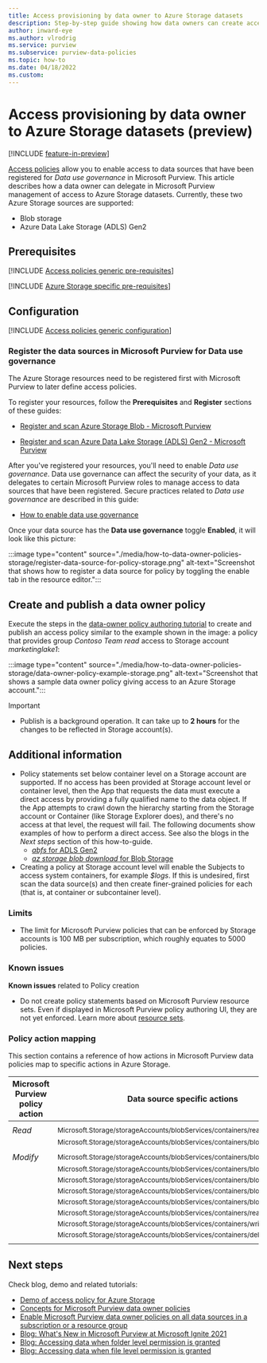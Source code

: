 ```yaml
---
title: Access provisioning by data owner to Azure Storage datasets
description: Step-by-step guide showing how data owners can create access policies to datasets in Azure Storage
author: inward-eye
ms.author: vlrodrig
ms.service: purview
ms.subservice: purview-data-policies
ms.topic: how-to
ms.date: 04/18/2022
ms.custom:
---
```


# Access provisioning by data owner to Azure Storage datasets (preview)

[!INCLUDE [feature-in-preview](includes/feature-in-preview.md)]

[Access policies](concept-data-owner-policies.md) allow you to enable access to data sources that have been registered for *Data use governance* in Microsoft Purview.
This article describes how a data owner can delegate in Microsoft Purview management of access to Azure Storage datasets. Currently, these two Azure Storage sources are supported:

- Blob storage
- Azure Data Lake Storage (ADLS) Gen2

## Prerequisites
[!INCLUDE [Access policies generic pre-requisites](./includes/access-policies-prerequisites-generic.md)]

[!INCLUDE [Azure Storage specific pre-requisites](./includes/access-policies-prerequisites-storage.md)]

## Configuration
[!INCLUDE [Access policies generic configuration](./includes/access-policies-configuration-generic.md)]

### Register the data sources in Microsoft Purview for Data use governance
The Azure Storage resources need to be registered first with Microsoft Purview to later define access policies.

To register your resources, follow the **Prerequisites** and **Register** sections of these guides:

-   [Register and scan Azure Storage Blob - Microsoft Purview](register-scan-azure-blob-storage-source.md#prerequisites)

-   [Register and scan Azure Data Lake Storage (ADLS) Gen2 - Microsoft Purview](register-scan-adls-gen2.md#prerequisites)

After you've registered your resources, you'll need to enable *Data use governance*. Data use governance can affect the security of your data, as it delegates to certain Microsoft Purview roles to manage access to data sources that have been registered. Secure practices related to *Data use governance* are described in this guide:

- [How to enable data use governance](./how-to-enable-data-use-governance.md) 

Once your data source has the  **Data use governance** toggle **Enabled**, it will look like this picture:

:::image type="content" source="./media/how-to-data-owner-policies-storage/register-data-source-for-policy-storage.png" alt-text="Screenshot that shows how to register a data source for policy by toggling the enable tab in the resource editor.":::

## Create and publish a data owner policy
Execute the steps in the [data-owner policy authoring tutorial](how-to-data-owner-policy-authoring-generic.md) to create and publish an access policy similar to the example shown in the image: a policy that provides group *Contoso Team* *read* access to Storage account *marketinglake1*:

:::image type="content" source="./media/how-to-data-owner-policies-storage/data-owner-policy-example-storage.png" alt-text="Screenshot that shows a sample data owner policy giving access to an Azure Storage account.":::

>[!Important]
> - Publish is a background operation. It can take up to **2 hours** for the changes to be reflected in Storage account(s).

## Additional information
- Policy statements set below container level on a Storage account are supported. If no access has been provided at Storage account level or container level, then the App that requests the data must execute a direct access by providing a fully qualified name to the data object. If the App attempts to crawl down the hierarchy starting from the Storage account or Container (like Storage Explorer does), and there's no access at that level, the request will fail. The following documents show examples of how to perform a direct access. See also the blogs in the *Next steps* section of this how-to-guide.
  - [*abfs* for ADLS Gen2](../hdinsight/hdinsight-hadoop-use-data-lake-storage-gen2.md#access-files-from-the-cluster)
  - [*az storage blob download* for Blob Storage](../storage/blobs/storage-quickstart-blobs-cli.md#download-a-blob)
- Creating a policy at Storage account level will enable the Subjects to access system containers, for example *$logs*.  If this is undesired, first scan the data source(s) and then create finer-grained policies for each (that is, at container or subcontainer level).


### Limits
- The limit for Microsoft Purview policies that can be enforced by Storage accounts is 100 MB per subscription, which roughly equates to 5000 policies.

### Known issues

**Known issues** related to Policy creation
- Do not create policy statements based on Microsoft Purview resource sets. Even if displayed in Microsoft Purview policy authoring UI, they are not yet enforced. Learn more about [resource sets](concept-resource-sets.md).

### Policy action mapping

This section contains a reference of how actions in Microsoft Purview data policies map to specific actions in Azure Storage.

| **Microsoft Purview policy action** | **Data source specific actions**                                                        |
|---------------------------|-----------------------------------------------------------------------------------------|
|||
| *Read*                    |<sub>Microsoft.Storage/storageAccounts/blobServices/containers/read                      |
|                           |<sub>Microsoft.Storage/storageAccounts/blobServices/containers/blobs/read                |
|||
| *Modify*                  |<sub>Microsoft.Storage/storageAccounts/blobServices/containers/blobs/read                |
|                           |<sub>Microsoft.Storage/storageAccounts/blobServices/containers/blobs/write               |
|                           |<sub>Microsoft.Storage/storageAccounts/blobServices/containers/blobs/add/action          |
|                           |<sub>Microsoft.Storage/storageAccounts/blobServices/containers/blobs/move/action         |
|                           |<sub>Microsoft.Storage/storageAccounts/blobServices/containers/blobs/delete              |
|                           |<sub>Microsoft.Storage/storageAccounts/blobServices/containers/read                      |
|                           |<sub>Microsoft.Storage/storageAccounts/blobServices/containers/write                     |
|                           |<sub>Microsoft.Storage/storageAccounts/blobServices/containers/delete                    |
|||


## Next steps
Check blog, demo and related tutorials:

* [Demo of access policy for Azure Storage](/video/media/8ce7c554-0d48-430f-8f63-edf94946947c/purview-policy-storage-dataowner-scenario_mid.mp4)
* [Concepts for Microsoft Purview data owner policies](./concept-data-owner-policies.md)
* [Enable Microsoft Purview data owner policies on all data sources in a subscription or a resource group](./how-to-data-owner-policies-resource-group.md)
* [Blog: What's New in Microsoft Purview at Microsoft Ignite 2021](https://techcommunity.microsoft.com/t5/azure-purview/what-s-new-in-azure-purview-at-microsoft-ignite-2021/ba-p/2915954)
* [Blog: Accessing data when folder level permission is granted](https://techcommunity.microsoft.com/t5/azure-purview-blog/data-policy-features-accessing-data-when-folder-level-permission/ba-p/3109583)
* [Blog: Accessing data when file level permission is granted](https://techcommunity.microsoft.com/t5/azure-purview-blog/data-policy-features-accessing-data-when-file-level-permission/ba-p/3102166)
